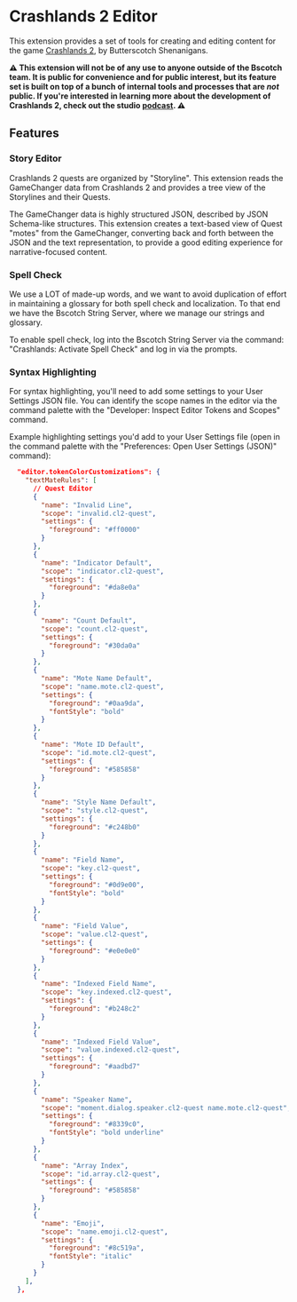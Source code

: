 # Crashlands 2 Editor

This extension provides a set of tools for creating and editing content for the game [Crashlands 2](https://www.bscotch.net/games/crashlands-2), by Butterscotch Shenanigans.

**⚠️ This extension will not be of any use to anyone outside of the Bscotch team. It is public for convenience and for public interest, but its feature set is built on top of a bunch of internal tools and processes that are _not_ public. If you're interested in learning more about the development of Crashlands 2, check out the studio [podcast](https://www.bscotch.net/podcast). ⚠️**

## Features

### Story Editor

Crashlands 2 quests are organized by "Storyline". This extension reads the GameChanger data from Crashlands 2 and provides a tree view of the Storylines and their Quests.

The GameChanger data is highly structured JSON, described by JSON Schema-like structures. This extension creates a text-based view of Quest "motes" from the GameChanger, converting back and forth between the JSON and the text representation, to provide a good editing experience for narrative-focused content.

### Spell Check

We use a LOT of made-up words, and we want to avoid duplication of effort in maintaining a glossary for both spell check and localization. To that end we have the Bscotch String Server, where we manage our strings and glossary.

To enable spell check, log into the Bscotch String Server via the command: "Crashlands: Activate Spell Check" and log in via the prompts.

### Syntax Highlighting

For syntax highlighting, you'll need to add some settings to your User Settings JSON file. You can identify the scope names in the editor via the command palette with the "Developer: Inspect Editor Tokens and Scopes" command.

Example highlighting settings you'd add to your User Settings file (open in the command palette with the "Preferences: Open User Settings (JSON)" command):

```json
  "editor.tokenColorCustomizations": {
    "textMateRules": [
      // Quest Editor
      {
        "name": "Invalid Line",
        "scope": "invalid.cl2-quest",
        "settings": {
          "foreground": "#ff0000"
        }
      },
      {
        "name": "Indicator Default",
        "scope": "indicator.cl2-quest",
        "settings": {
          "foreground": "#da8e0a"
        }
      },
      {
        "name": "Count Default",
        "scope": "count.cl2-quest",
        "settings": {
          "foreground": "#30da0a"
        }
      },
      {
        "name": "Mote Name Default",
        "scope": "name.mote.cl2-quest",
        "settings": {
          "foreground": "#0aa9da",
          "fontStyle": "bold"
        }
      },
      {
        "name": "Mote ID Default",
        "scope": "id.mote.cl2-quest",
        "settings": {
          "foreground": "#585858"
        }
      },
      {
        "name": "Style Name Default",
        "scope": "style.cl2-quest",
        "settings": {
          "foreground": "#c248b0"
        }
      },
      {
        "name": "Field Name",
        "scope": "key.cl2-quest",
        "settings": {
          "foreground": "#0d9e00",
          "fontStyle": "bold"
        }
      },
      {
        "name": "Field Value",
        "scope": "value.cl2-quest",
        "settings": {
          "foreground": "#e0e0e0"
        }
      },
      {
        "name": "Indexed Field Name",
        "scope": "key.indexed.cl2-quest",
        "settings": {
          "foreground": "#b248c2"
        }
      },
      {
        "name": "Indexed Field Value",
        "scope": "value.indexed.cl2-quest",
        "settings": {
          "foreground": "#aadbd7"
        }
      },
      {
        "name": "Speaker Name",
        "scope": "moment.dialog.speaker.cl2-quest name.mote.cl2-quest",
        "settings": {
          "foreground": "#8339c0",
          "fontStyle": "bold underline"
        }
      },
      {
        "name": "Array Index",
        "scope": "id.array.cl2-quest",
        "settings": {
          "foreground": "#585858"
        }
      },
      {
        "name": "Emoji",
        "scope": "name.emoji.cl2-quest",
        "settings": {
          "foreground": "#8c519a",
          "fontStyle": "italic"
        }
      }
    ],
  },
```
